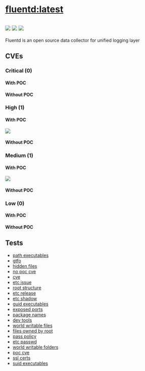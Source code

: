 # [fluentd:latest](https://hub.docker.com/_/fluentd?tab=tags)
![](https://img.shields.io/static/v1?label=tag&message=latest&color=blue)
![](https://img.shields.io/badge/Welcome%20to%20Alpine%20Linux%203.13-blue)
![](https://img.shields.io/badge/Kernel%20\r%20on%20an%20\m%20()-blue)
---
<p>
Fluentd is an open source data collector for unified logging layer
</p>

## CVEs
### Critical (0)
#### With POC

#### Without POC


### High (1)
#### With POC
[![](https://img.shields.io/badge/🔗%20CVE--2022--28739-HIGH-organge)](https://github.com/trickest/cve/blob/main/2022/CVE-2022-28739.md)
#### Without POC


### Medium (1)
#### With POC
[![](https://img.shields.io/badge/🔗%20CVE--2021--41186-MEDIUM-yellow)](https://github.com/trickest/cve/blob/main/2021/CVE-2021-41186.md)
#### Without POC


### Low (0)
#### With POC

#### Without POC


## Tests
* [path executables](reports/path-executables.txt)
* [gtfo](reports/gtfo.txt)
* [hidden files](reports/hidden-files.txt)
* [no poc cve](reports/no-poc-cve.txt)
* [cve](reports/cve.txt)
* [etc issue](reports/etc-issue.txt)
* [root structure](reports/root-structure.txt)
* [etc release](reports/etc-release.txt)
* [etc shadow](reports/etc-shadow.txt)
* [guid executables](reports/guid-executables.txt)
* [exposed ports](reports/exposed-ports.txt)
* [package names](reports/package-names.txt)
* [dev tools](reports/dev-tools.txt)
* [world writable files](reports/world-writable-files.txt)
* [files owned by root](reports/files-owned-by-root.txt)
* [pass policy](reports/pass-policy.txt)
* [etc passwd](reports/etc-passwd.txt)
* [world writable folders](reports/world-writable-folders.txt)
* [poc cve](reports/poc-cve.txt)
* [ssl certs](reports/ssl-certs.txt)
* [suid executables](reports/suid-executables.txt)
